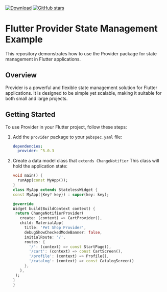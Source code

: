 [![Download](https://img.shields.io/pub/v/provider.svg)](https://pub.dev/packages/provider)
[![GitHub stars](https://img.shields.io/github/stars/coar14/petshop.svg)](https://github.com/coar14/petshop/stargazers)

# Flutter Provider State Management Example

This repository demonstrates how to use the Provider package for state management in Flutter applications.

## Overview

Provider is a powerful and flexible state management solution for Flutter applications. It is designed to be simple yet scalable, making it suitable for both small and large projects.

## Getting Started

To use Provider in your Flutter project, follow these steps:

1. Add the `provider` package to your `pubspec.yaml` file:

   ```yaml
   dependencies:
     provider: ^5.0.3
   ```
2. Create a data model class that `extends ChangeNotifier` This class will hold the application state:
   ```main.dart
   void main() {
     runApp(const MyApp());
   }
   class MyApp extends StatelessWidget {
   const MyApp({Key? key}) : super(key: key);

   @override
   Widget build(BuildContext context) {
    return ChangeNotifierProvider(
      create: (context) => CartProvider(),
      child: MaterialApp(
        title: 'Pet Shop Provider',
        debugShowCheckedModeBanner: false,
        initialRoute: '/', 
        routes: {
          '/': (context) => const StartPage(),
          '/cart': (context) => const CartScreen(),
          '/profile': (context) => Profile(),
          '/catalog': (context) => const CatalogScreen()
        },
      ),
    );
   }
   }
   ```
